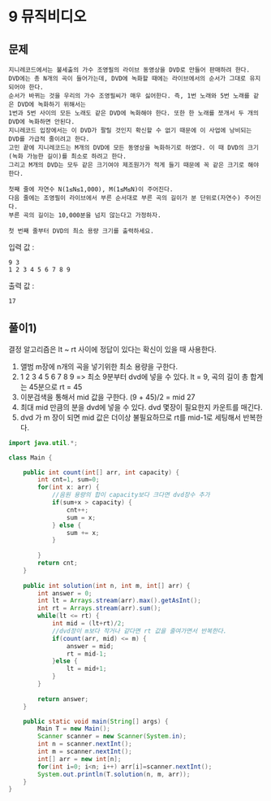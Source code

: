 # 9 뮤직비디오
## 문제
```
지니레코드에서는 불세출의 가수 조영필의 라이브 동영상을 DVD로 만들어 판매하려 한다.
DVD에는 총 N개의 곡이 들어가는데, DVD에 녹화할 때에는 라이브에서의 순서가 그대로 유지되어야 한다.
순서가 바뀌는 것을 우리의 가수 조영필씨가 매우 싫어한다. 즉, 1번 노래와 5번 노래를 같은 DVD에 녹화하기 위해서는
1번과 5번 사이의 모든 노래도 같은 DVD에 녹화해야 한다. 또한 한 노래를 쪼개서 두 개의 DVD에 녹화하면 안된다.
지니레코드 입장에서는 이 DVD가 팔릴 것인지 확신할 수 없기 때문에 이 사업에 낭비되는 DVD를 가급적 줄이려고 한다.
고민 끝에 지니레코드는 M개의 DVD에 모든 동영상을 녹화하기로 하였다. 이 때 DVD의 크기(녹화 가능한 길이)를 최소로 하려고 한다.
그리고 M개의 DVD는 모두 같은 크기여야 제조원가가 적게 들기 때문에 꼭 같은 크기로 해야 한다.

첫째 줄에 자연수 N(1≤N≤1,000), M(1≤M≤N)이 주어진다.
다음 줄에는 조영필이 라이브에서 부른 순서대로 부른 곡의 길이가 분 단위로(자연수) 주어진다.
부른 곡의 길이는 10,000분을 넘지 않는다고 가정하자.

첫 번째 줄부터 DVD의 최소 용량 크기를 출력하세요.
```

입력 값 :
```
9 3
1 2 3 4 5 6 7 8 9
```

출력 값 : 
```
17
```

## 풀이1)
결정 알고리즘은 lt ~ rt 사이에 정답이 있다는 확신이 있을 때 사용한다.

1. 앨범 m장에 n개의 곡을 넣기위한 최소 용량을 구한다.
2. 1 2 3 4 5 6 7 8 9 => 최소 9분부터 dvd에 넣을 수 있다. lt = 9, 곡의 길이 총 합계는 45분으로 rt = 45
3. 이분검색을 통해서 mid 값을 구한다. (9 + 45)/2 = mid 27
4. 최대 mid 만큼의 분을 dvd에 넣을 수 있다. dvd 몇장이 필요한지 카운트를 매긴다.
5. dvd 가 m 장이 되면 mid 값은 더이상 불필요하므로 rt를 mid-1로 세팅해서 반복한다.


```java
import java.util.*;

class Main {

    public int count(int[] arr, int capacity) {
        int cnt=1, sum=0;
        for(int x: arr) {
            //음원 용량의 합이 capacity보다 크다면 dvd장수 추가
            if(sum+x > capacity) {
                cnt++;
                sum = x;
            } else {
                sum += x;
            }
            
        }
        return cnt;
    }
    
	public int solution(int n, int m, int[] arr) {
	    int answer = 0;
	    int lt = Arrays.stream(arr).max().getAsInt();
	    int rt = Arrays.stream(arr).sum();
	    while(lt <= rt) {
	        int mid = (lt+rt)/2;
	        //dvd장이 m보다 작거나 같다면 rt 값을 줄여가면서 반복한다.
	        if(count(arr, mid) <= m) {
	            answer = mid;
	            rt = mid-1;
	        }else {
	            lt = mid+1;
	        }
	    }
	    
	    return answer;
	}

	public static void main(String[] args) {
		Main T = new Main();
		Scanner scanner = new Scanner(System.in);
		int n = scanner.nextInt();
		int m = scanner.nextInt();
		int[] arr = new int[n];
		for(int i=0; i<n; i++) arr[i]=scanner.nextInt();
		System.out.println(T.solution(n, m, arr));
	}
}
```